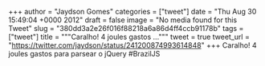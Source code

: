 
+++
author = "Jaydson Gomes"
categories = ["tweet"]
date = "Thu Aug 30 15:49:04 +0000 2012"
draft = false
image = "No media found for this Tweet"
slug = "380dd3a2e26f016f88218a6a86d4ff4ccb91178b"
tags = ["tweet"]
title = """Caralho! 4 joules gastos ..."""
tweet = true
tweet_url = "https://twitter.com/jaydson/status/241200874993614848"
+++
Caralho! 4 joules gastos para parsear o jQuery #BrazilJS
